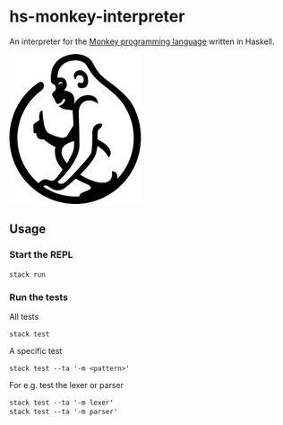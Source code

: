 # hs-monkey-interpreter

An interpreter for the [Monkey programming language](https://monkeylang.org/)
written in Haskell.

![The official monkey logo](assets/images/monkey-logo.png)

## Usage

### Start the REPL

```
stack run
```

### Run the tests

All tests

```
stack test
```

A specific test

```
stack test --ta '-m <pattern>'
```

For e.g. test the lexer or parser

```
stack test --ta '-m lexer'
stack test --ta '-m parser'
```
